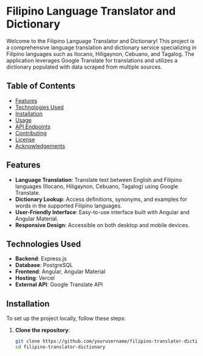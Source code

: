 # Filipino Language Translator and Dictionary

Welcome to the Filipino Language Translator and Dictionary! This project is a comprehensive language translation and dictionary service specializing in Filipino languages such as Ilocano, Hiligaynon, Cebuano, and Tagalog. The application leverages Google Translate for translations and utilizes a dictionary populated with data scraped from multiple sources.

## Table of Contents

- [Features](#features)
- [Technologies Used](#technologies-used)
- [Installation](#installation)
- [Usage](#usage)
- [API Endpoints](#api-endpoints)
- [Contributing](#contributing)
- [License](#license)
- [Acknowledgements](#acknowledgements)

## Features

- **Language Translation**: Translate text between English and Filipino languages (Ilocano, Hiligaynon, Cebuano, Tagalog) using Google Translate.
- **Dictionary Lookup**: Access definitions, synonyms, and examples for words in the supported Filipino languages.
- **User-Friendly Interface**: Easy-to-use interface built with Angular and Angular Material.
- **Responsive Design**: Accessible on both desktop and mobile devices.

## Technologies Used

- **Backend**: Express.js
- **Database**: PostgreSQL
- **Frontend**: Angular, Angular Material
- **Hosting**: Vercel
- **External API**: Google Translate API

## Installation

To set up the project locally, follow these steps:

1. **Clone the repository**:
   ```sh
   git clone https://github.com/yourusername/filipino-translator-dictionary.git
   cd filipino-translator-dictionary
